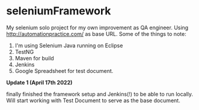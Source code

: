 # seleniumFramework

My selenium solo project for my own improvement as QA engineer. Using http://automationpractice.com/ as base URL. Some of the things to note:
1. I'm using Selenium Java running on Eclipse
2. TestNG
3. Maven for build
4. Jenkins
5. Google Spreadsheet for test document.

**Update 1 (April 17th 2022)**

finally finished the framework setup and Jenkins(!) to be able to run locally. Will start working with Test Document to serve as the base document.
